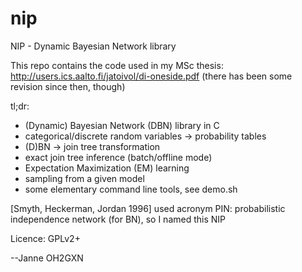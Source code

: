 nip
====

NIP - Dynamic Bayesian Network library

This repo contains the code used in my MSc thesis:
http://users.ics.aalto.fi/jatoivol/di-oneside.pdf
(there has been some revision since then, though)

tl;dr: 
- (Dynamic) Bayesian Network (DBN) library in C
- categorical/discrete random variables -> probability tables
- (D)BN -> join tree transformation
- exact join tree inference (batch/offline mode)
- Expectation Maximization (EM) learning
- sampling from a given model
- some elementary command line tools, see demo.sh

[Smyth, Heckerman, Jordan 1996] used acronym PIN: probabilistic independence network (for BN), so I named this NIP

Licence: GPLv2+

--Janne OH2GXN
